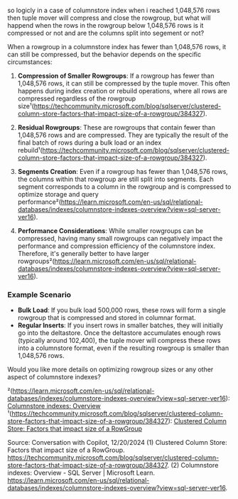 so logicly in a case of columnstore index when i reached 1,048,576 rows then tuple mover will compress and close the rowgroup, but what will happend when the rows in the rowgroup below  1,048,576 rows is it compressed or not and are the columns split into segement or not?


When a rowgroup in a columnstore index has fewer than 1,048,576 rows, it can still be compressed, but the behavior depends on the specific circumstances:

1. **Compression of Smaller Rowgroups**: If a rowgroup has fewer than 1,048,576 rows, it can still be compressed by the tuple mover. This often happens during index creation or rebuild operations, where all rows are compressed regardless of the rowgroup size¹(https://techcommunity.microsoft.com/blog/sqlserver/clustered-column-store-factors-that-impact-size-of-a-rowgroup/384327).

2. **Residual Rowgroups**: These are rowgroups that contain fewer than 1,048,576 rows and are compressed. They are typically the result of the final batch of rows during a bulk load or an index rebuild¹(https://techcommunity.microsoft.com/blog/sqlserver/clustered-column-store-factors-that-impact-size-of-a-rowgroup/384327).

3. **Segments Creation**: Even if a rowgroup has fewer than 1,048,576 rows, the columns within that rowgroup are still split into segments. Each segment corresponds to a column in the rowgroup and is compressed to optimize storage and query performance²(https://learn.microsoft.com/en-us/sql/relational-databases/indexes/columnstore-indexes-overview?view=sql-server-ver16).

4. **Performance Considerations**: While smaller rowgroups can be compressed, having many small rowgroups can negatively impact the performance and compression efficiency of the columnstore index. Therefore, it's generally better to have larger rowgroups²(https://learn.microsoft.com/en-us/sql/relational-databases/indexes/columnstore-indexes-overview?view=sql-server-ver16).

### Example Scenario
- **Bulk Load**: If you bulk load 500,000 rows, these rows will form a single rowgroup that is compressed and stored in columnar format.
- **Regular Inserts**: If you insert rows in smaller batches, they will initially go into the deltastore. Once the deltastore accumulates enough rows (typically around 102,400), the tuple mover will compress these rows into a columnstore format, even if the resulting rowgroup is smaller than 1,048,576 rows.

Would you like more details on optimizing rowgroup sizes or any other aspect of columnstore indexes?

²(https://learn.microsoft.com/en-us/sql/relational-databases/indexes/columnstore-indexes-overview?view=sql-server-ver16): [Columnstore indexes: Overview](https://learn.microsoft.com/en-us/sql/relational-databases/indexes/columnstore-indexes-overview?view=sql-server-ver16)
¹(https://techcommunity.microsoft.com/blog/sqlserver/clustered-column-store-factors-that-impact-size-of-a-rowgroup/384327): [Clustered Column Store: Factors that impact size of a RowGroup](https://techcommunity.microsoft.com/blog/sqlserver/clustered-column-store-factors-that-impact-size-of-a-rowgroup/384327)

Source: Conversation with Copilot, 12/20/2024
(1) Clustered Column Store: Factors that impact size of a RowGroup. https://techcommunity.microsoft.com/blog/sqlserver/clustered-column-store-factors-that-impact-size-of-a-rowgroup/384327.
(2) Columnstore indexes: Overview - SQL Server | Microsoft Learn. https://learn.microsoft.com/en-us/sql/relational-databases/indexes/columnstore-indexes-overview?view=sql-server-ver16.

